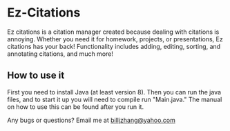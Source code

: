 # Ez-Citations
Ez citations is a citation manager created because dealing with citations is annoying. Whether you need it for homework, projects, or presentations, Ez citations has your back! Functionality includes adding, editing, sorting, and annotating citations, and much more!

## How to use it

First you need to install Java (at least version 8). Then you can run the java files, and to start it up you will need to compile run "Main.java." The manual on how to use this can be found after you run it.

Any bugs or questions? Email me at billjzhang@yahoo.com
